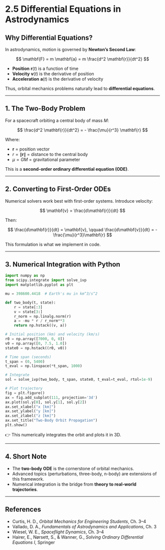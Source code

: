 # 2.5 Differential Equations in Astrodynamics

## Why Differential Equations?

In astrodynamics, motion is governed by **Newton’s Second Law**:

$$
\mathbf{F} = m \mathbf{a} = m \frac{d^2 \mathbf{r}}{dt^2}
$$

* **Position** $\mathbf{r}(t)$ is a function of time
* **Velocity** $\mathbf{v}(t)$ is the derivative of position
* **Acceleration** $\mathbf{a}(t)$ is the derivative of velocity

Thus, orbital mechanics problems naturally lead to **differential equations**.

---

## 1. The Two-Body Problem

For a spacecraft orbiting a central body of mass $M$:

$$
\frac{d^2 \mathbf{r}}{dt^2} = - \frac{\mu}{r^3} \mathbf{r}
$$

Where:

* $\mathbf{r}$ = position vector
* $r = \|\mathbf{r}\|$ = distance to the central body
* $\mu = GM$ = gravitational parameter

This is a **second-order ordinary differential equation (ODE)**.

---

## 2. Converting to First-Order ODEs

Numerical solvers work best with first-order systems. Introduce velocity:

$$
\mathbf{v} = \frac{d\mathbf{r}}{dt}
$$

Then:

$$
\frac{d\mathbf{r}}{dt} = \mathbf{v}, \qquad \frac{d\mathbf{v}}{dt} = -\frac{\mu}{r^3}\mathbf{r}
$$

This formulation is what we implement in code.

---

## 3. Numerical Integration with Python

```python
import numpy as np
from scipy.integrate import solve_ivp
import matplotlib.pyplot as plt

mu = 398600.4418  # Earth's mu in km^3/s^2

def two_body(t, state):
    r = state[:3]
    v = state[3:]
    r_norm = np.linalg.norm(r)
    a = -mu * r / r_norm**3
    return np.hstack((v, a))

# Initial position (km) and velocity (km/s)
r0 = np.array([7000, 0, 0])
v0 = np.array([0, 7.5, 1.0])
state0 = np.hstack((r0, v0))

# Time span (seconds)
t_span = (0, 5400)
t_eval = np.linspace(*t_span, 1000)

# Integrate
sol = solve_ivp(two_body, t_span, state0, t_eval=t_eval, rtol=1e-9)

# Plot trajectory
fig = plt.figure()
ax = fig.add_subplot(111, projection='3d')
ax.plot(sol.y[0], sol.y[1], sol.y[2])
ax.set_xlabel("x [km]")
ax.set_ylabel("y [km]")
ax.set_zlabel("z [km]")
ax.set_title("Two-Body Orbit Propagation")
plt.show()
```

👉 This numerically integrates the orbit and plots it in 3D.

---

## 4. Short Note

* The **two-body ODE** is the cornerstone of orbital mechanics.
* Advanced topics (perturbations, three-body, n-body) are extensions of this framework.
* Numerical integration is the bridge from **theory to real-world trajectories**.

---

## References

* Curtis, H. D., *Orbital Mechanics for Engineering Students*, Ch. 3–4
* Vallado, D. A., *Fundamentals of Astrodynamics and Applications*, Ch. 3
* Wiesel, W. E., *Spaceflight Dynamics*, Ch. 3–4
* Hairer, E., Nørsett, S., & Wanner, G., *Solving Ordinary Differential Equations I*, Springer

